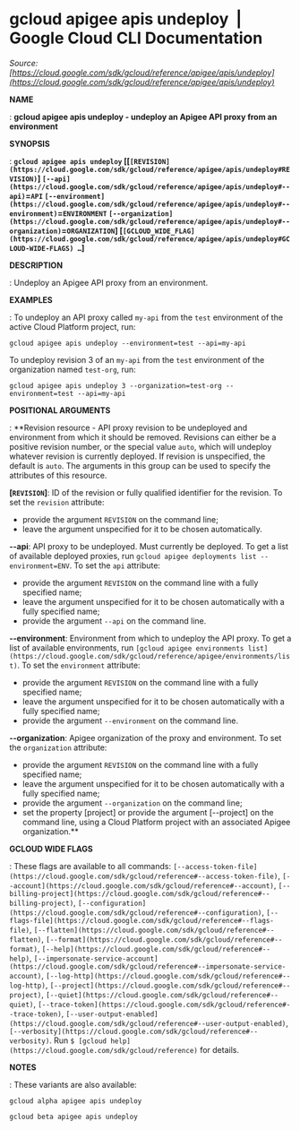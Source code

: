 # gcloud apigee apis undeploy  |  Google Cloud CLI Documentation

*Source: [https://cloud.google.com/sdk/gcloud/reference/apigee/apis/undeploy](https://cloud.google.com/sdk/gcloud/reference/apigee/apis/undeploy)*

**NAME**

: **gcloud apigee apis undeploy - undeploy an Apigee API proxy from an environment**

**SYNOPSIS**

: **`gcloud apigee apis undeploy` [[`[REVISION](https://cloud.google.com/sdk/gcloud/reference/apigee/apis/undeploy#REVISION)`] `[--api](https://cloud.google.com/sdk/gcloud/reference/apigee/apis/undeploy#--api)`=`API` `[--environment](https://cloud.google.com/sdk/gcloud/reference/apigee/apis/undeploy#--environment)`=`ENVIRONMENT` `[--organization](https://cloud.google.com/sdk/gcloud/reference/apigee/apis/undeploy#--organization)`=`ORGANIZATION`] [`[GCLOUD_WIDE_FLAG](https://cloud.google.com/sdk/gcloud/reference/apigee/apis/undeploy#GCLOUD-WIDE-FLAGS) …`]**

**DESCRIPTION**

: Undeploy an Apigee API proxy from an environment.

**EXAMPLES**

: To undeploy an API proxy called ``my-api`` from
the ``test`` environment of the active Cloud
Platform project, run:

```
gcloud apigee apis undeploy --environment=test --api=my-api
```

To undeploy revision 3 of an `my-api` from the `test`
environment of the organization named
``test-org``, run:

```
gcloud apigee apis undeploy 3 --organization=test-org --environment=test --api=my-api
```

**POSITIONAL ARGUMENTS**

: **Revision resource - API proxy revision to be undeployed and environment from
which it should be removed.
Revisions can either be a positive revision number, or the special value
``auto``, which will undeploy whatever revision
is currently deployed. If revision is unspecified, the default is
``auto``. The arguments in this group can be
used to specify the attributes of this resource.

**[`REVISION`]**:
ID of the revision or fully qualified identifier for the revision.
To set the `revision` attribute:

- provide the argument `REVISION` on the command line;
- leave the argument unspecified for it to be chosen automatically.

**--api**:
API proxy to be undeployed. Must currently be deployed. To get a list of
available deployed proxies, run `gcloud apigee deployments list
--environment=ENV`.
To set the `api` attribute:

- provide the argument `REVISION` on the command line with a fully
specified name;
- leave the argument unspecified for it to be chosen automatically with a fully
specified name;
- provide the argument `--api` on the command line.

**--environment**:
Environment from which to undeploy the API proxy. To get a list of available
environments, run `[gcloud apigee environments
list](https://cloud.google.com/sdk/gcloud/reference/apigee/environments/list)`.
To set the `environment` attribute:

- provide the argument `REVISION` on the command line with a fully
specified name;
- leave the argument unspecified for it to be chosen automatically with a fully
specified name;
- provide the argument `--environment` on the command line.

**--organization**:
Apigee organization of the proxy and environment.
To set the `organization` attribute:

- provide the argument `REVISION` on the command line with a fully
specified name;
- leave the argument unspecified for it to be chosen automatically with a fully
specified name;
- provide the argument `--organization` on the command line;
- set the property [project] or provide the argument [--project] on the command
line, using a Cloud Platform project with an associated Apigee organization.**

**GCLOUD WIDE FLAGS**

: These flags are available to all commands: `[--access-token-file](https://cloud.google.com/sdk/gcloud/reference#--access-token-file)`,
`[--account](https://cloud.google.com/sdk/gcloud/reference#--account)`, `[--billing-project](https://cloud.google.com/sdk/gcloud/reference#--billing-project)`,
`[--configuration](https://cloud.google.com/sdk/gcloud/reference#--configuration)`,
`[--flags-file](https://cloud.google.com/sdk/gcloud/reference#--flags-file)`,
`[--flatten](https://cloud.google.com/sdk/gcloud/reference#--flatten)`, `[--format](https://cloud.google.com/sdk/gcloud/reference#--format)`, `[--help](https://cloud.google.com/sdk/gcloud/reference#--help)`, `[--impersonate-service-account](https://cloud.google.com/sdk/gcloud/reference#--impersonate-service-account)`,
`[--log-http](https://cloud.google.com/sdk/gcloud/reference#--log-http)`,
`[--project](https://cloud.google.com/sdk/gcloud/reference#--project)`, `[--quiet](https://cloud.google.com/sdk/gcloud/reference#--quiet)`, `[--trace-token](https://cloud.google.com/sdk/gcloud/reference#--trace-token)`, `[--user-output-enabled](https://cloud.google.com/sdk/gcloud/reference#--user-output-enabled)`,
`[--verbosity](https://cloud.google.com/sdk/gcloud/reference#--verbosity)`.
Run `$ [gcloud help](https://cloud.google.com/sdk/gcloud/reference)` for details.

**NOTES**

: These variants are also available:

```
gcloud alpha apigee apis undeploy
```

```
gcloud beta apigee apis undeploy
```
